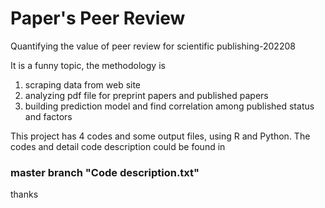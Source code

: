 # Paper's Peer Review 
Quantifying the value of peer review for scientific publishing-202208

It is a funny topic, the methodology is 
1) scraping data from web site
2) analyzing pdf file for preprint papers and published papers
3) building prediction model and find correlation among published status and factors

This project has 4 codes and some output files, using R and Python.
The codes and detail code description could be found in 
### **master branch  "Code description.txt"**

thanks 
